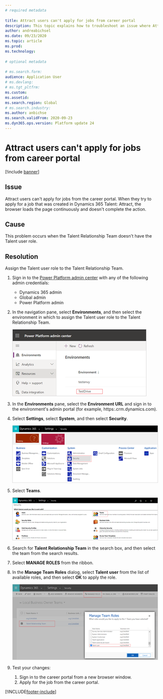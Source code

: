 ```yaml
---
# required metadata

title: Attract users can't apply for jobs from career portal
description: This topic explains how to troubleshoot an issue where Attract users can't apply for jobs from the career portal.
author: andreabichsel
ms.date: 09/23/2020
ms.topic: article
ms.prod: 
ms.technology: 

# optional metadata

# ms.search.form: 
audience: Application User
# ms.devlang: 
# ms.tgt_pltfrm: 
ms.custom: 
ms.assetid: 
ms.search.region: Global
# ms.search.industry: 
ms.author: anbichse
ms.search.validFrom: 2020-09-23
ms.dyn365.ops.version: Platform update 24
---
```


# Attract users can't apply for jobs from career portal

[!include [banner](includes/banner.md)]

## Issue

Attract users can't apply for jobs from the career portal. When they try to apply for a job that was created in Dynamics 365 Talent: Attract, the browser loads the page continuously and doesn't complete the action.

## Cause

This problem occurs when the Talent Relationship Team doesn't have the Talent user role.

## Resolution

Assign the Talent user role to the Talent Relationship Team.

1. Sign in to the [Power Platform admin center](https://admin.powerplatform.microsoft.com) with any of the following admin credentials:

   - Dynamics 365 admin
   - Global admin
   - Power Platform admin

2. In the navigation pane, select **Environments**, and then select the environment in which to assign the Talent user role to the Talent Relationship Team.

   ![Select environment.](./media/attract-troubleshoot-career-portal-select-environment.png)

3. In the **Environments** pane, select the **Environment URL** and sign in to the environment's admin portal (for example, https:<orgname>.crm.dynamics.com).

4. Select **Settings**, select **System**, and then select **Security**.

   ![Navigate to Security.](./media/attract-troubleshoot-career-portal-security.png)

5. Select **Teams**.

   ![Select Teams.](./media/attract-troubleshoot-career-portal-security-teams.png)

6. Search for **Talent Relationship Team** in the search box, and then select the team from the search results.

7. Select **MANAGE ROLES** from the ribbon.

8. In the **Manage Team Roles** dialog, select **Talent user** from the list of available roles, and then select **OK** to apply the role.

   ![Apply role.](./media/attract-troubleshoot-career-portal-apply-role.png)

9. Test your changes:

   1. Sign in to the career portal from a new browser window.
   2. Apply for the job from the career portal. 

[!INCLUDE[footer-include](../includes/footer-banner.md)]